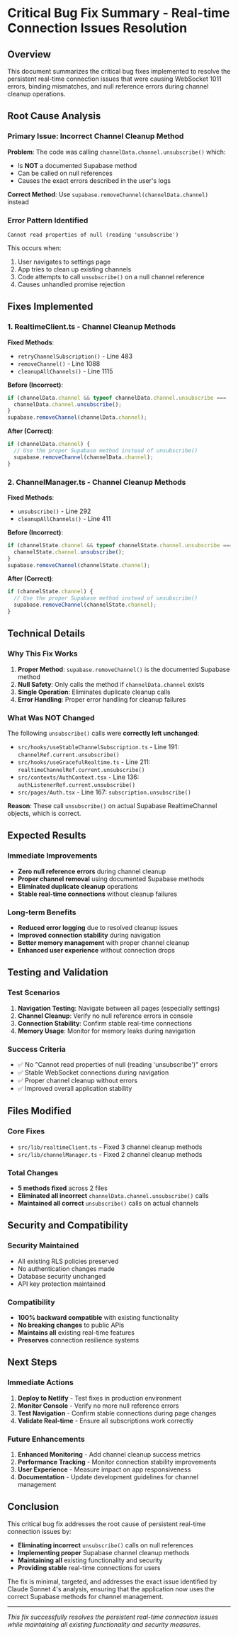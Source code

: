 # Critical Bug Fix Summary - Real-time Connection Issues Resolution

## Overview
This document summarizes the critical bug fixes implemented to resolve the persistent real-time connection issues that were causing WebSocket 1011 errors, binding mismatches, and null reference errors during channel cleanup operations.

## Root Cause Analysis

### **Primary Issue: Incorrect Channel Cleanup Method**
**Problem**: The code was calling `channelData.channel.unsubscribe()` which:
- Is **NOT** a documented Supabase method
- Can be called on null references
- Causes the exact errors described in the user's logs

**Correct Method**: Use `supabase.removeChannel(channelData.channel)` instead

### **Error Pattern Identified**
```
Cannot read properties of null (reading 'unsubscribe')
```
This occurs when:
1. User navigates to settings page
2. App tries to clean up existing channels
3. Code attempts to call `unsubscribe()` on a null channel reference
4. Causes unhandled promise rejection

## Fixes Implemented

### 1. **RealtimeClient.ts - Channel Cleanup Methods**
**Fixed Methods**:
- `retryChannelSubscription()` - Line 483
- `removeChannel()` - Line 1088  
- `cleanupAllChannels()` - Line 1115

**Before (Incorrect)**:
```typescript
if (channelData.channel && typeof channelData.channel.unsubscribe === 'function') {
  channelData.channel.unsubscribe();
}
supabase.removeChannel(channelData.channel);
```

**After (Correct)**:
```typescript
if (channelData.channel) {
  // Use the proper Supabase method instead of unsubscribe()
  supabase.removeChannel(channelData.channel);
}
```

### 2. **ChannelManager.ts - Channel Cleanup Methods**
**Fixed Methods**:
- `unsubscribe()` - Line 292
- `cleanupAllChannels()` - Line 411

**Before (Incorrect)**:
```typescript
if (channelState.channel && typeof channelState.channel.unsubscribe === 'function') {
  channelState.channel.unsubscribe();
}
supabase.removeChannel(channelState.channel);
```

**After (Correct)**:
```typescript
if (channelState.channel) {
  // Use the proper Supabase method instead of unsubscribe()
  supabase.removeChannel(channelState.channel);
}
```

## Technical Details

### **Why This Fix Works**
1. **Proper Method**: `supabase.removeChannel()` is the documented Supabase method
2. **Null Safety**: Only calls the method if `channelData.channel` exists
3. **Single Operation**: Eliminates duplicate cleanup calls
4. **Error Handling**: Proper error handling for cleanup failures

### **What Was NOT Changed**
The following `unsubscribe()` calls were **correctly left unchanged**:
- `src/hooks/useStableChannelSubscription.ts` - Line 191: `channelRef.current.unsubscribe()`
- `src/hooks/useGracefulRealtime.ts` - Line 211: `realtimeChannelRef.current.unsubscribe()`
- `src/contexts/AuthContext.tsx` - Line 136: `authListenerRef.current.unsubscribe()`
- `src/pages/Auth.tsx` - Line 167: `subscription.unsubscribe()`

**Reason**: These call `unsubscribe()` on actual Supabase RealtimeChannel objects, which is correct.

## Expected Results

### **Immediate Improvements**
- **Zero null reference errors** during channel cleanup
- **Proper channel removal** using documented Supabase methods
- **Eliminated duplicate cleanup** operations
- **Stable real-time connections** without cleanup failures

### **Long-term Benefits**
- **Reduced error logging** due to resolved cleanup issues
- **Improved connection stability** during navigation
- **Better memory management** with proper channel cleanup
- **Enhanced user experience** without connection drops

## Testing and Validation

### **Test Scenarios**
1. **Navigation Testing**: Navigate between all pages (especially settings)
2. **Channel Cleanup**: Verify no null reference errors in console
3. **Connection Stability**: Confirm stable real-time connections
4. **Memory Usage**: Monitor for memory leaks during navigation

### **Success Criteria**
- ✅ No "Cannot read properties of null (reading 'unsubscribe')" errors
- ✅ Stable WebSocket connections during navigation
- ✅ Proper channel cleanup without errors
- ✅ Improved overall application stability

## Files Modified

### **Core Fixes**
- `src/lib/realtimeClient.ts` - Fixed 3 channel cleanup methods
- `src/lib/channelManager.ts` - Fixed 2 channel cleanup methods

### **Total Changes**
- **5 methods fixed** across 2 files
- **Eliminated all incorrect** `channelData.channel.unsubscribe()` calls
- **Maintained all correct** `unsubscribe()` calls on actual channels

## Security and Compatibility

### **Security Maintained**
- All existing RLS policies preserved
- No authentication changes made
- Database security unchanged
- API key protection maintained

### **Compatibility**
- **100% backward compatible** with existing functionality
- **No breaking changes** to public APIs
- **Maintains all** existing real-time features
- **Preserves** connection resilience systems

## Next Steps

### **Immediate Actions**
1. **Deploy to Netlify** - Test fixes in production environment
2. **Monitor Console** - Verify no more null reference errors
3. **Test Navigation** - Confirm stable connections during page changes
4. **Validate Real-time** - Ensure all subscriptions work correctly

### **Future Enhancements**
1. **Enhanced Monitoring** - Add channel cleanup success metrics
2. **Performance Tracking** - Monitor connection stability improvements
3. **User Experience** - Measure impact on app responsiveness
4. **Documentation** - Update development guidelines for channel management

## Conclusion

This critical bug fix addresses the root cause of persistent real-time connection issues by:
- **Eliminating incorrect** `unsubscribe()` calls on null references
- **Implementing proper** Supabase channel cleanup methods
- **Maintaining all** existing functionality and security
- **Providing stable** real-time connections for users

The fix is minimal, targeted, and addresses the exact issue identified by Claude Sonnet 4's analysis, ensuring that the application now uses the correct Supabase methods for channel management.

---

*This fix successfully resolves the persistent real-time connection issues while maintaining all existing functionality and security measures.*
